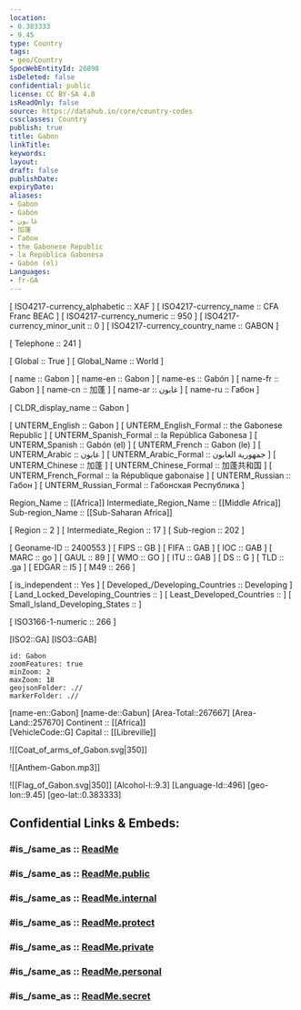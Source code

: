 ```yaml
---
location:
- 0.383333
- 9.45
type: Country
tags:
- geo/Country
SpocWebEntityId: 26898
isDeleted: false
confidential: public
license: CC BY-SA 4.0
isReadOnly: false
source: https://datahub.io/core/country-codes
cssclasses: Country
publish: true
title: Gabon
linkTitle: 
keywords: 
layout: 
draft: false
publishDate: 
expiryDate: 
aliases:
- Gabon
- Gabón
- غابون
- 加蓬
- Габон
- the Gabonese Republic
- la República Gabonesa
- Gabón (el)
Languages:
- fr-GA
---
```



[	ISO4217-currency_alphabetic	 :: XAF ] 
[	ISO4217-currency_name	 :: CFA Franc BEAC ] 
[	ISO4217-currency_numeric	 :: 950 ] 
[	ISO4217-currency_minor_unit	 :: 0 ] 
[	ISO4217-currency_country_name	 :: GABON ] 

[	Telephone	 :: 241 ] 

[	Global	 :: True ] 
[	Global_Name	 :: World ] 

[	name	 :: Gabon ] 
[	name-en	 :: Gabon ] 
[	name-es	 :: Gabón ] 
[	name-fr	 :: Gabon ] 
[	name-cn	 :: 加蓬 ] 
[	name-ar	 :: غابون ] 
[	name-ru	 :: Габон ] 

[	CLDR_display_name	 :: Gabon ] 

[	UNTERM_English	 :: Gabon ] 
[	UNTERM_English_Formal	 :: the Gabonese Republic ] 
[	UNTERM_Spanish_Formal	 :: la República Gabonesa ] 
[	UNTERM_Spanish	 :: Gabón (el) ] 
[	UNTERM_French	 :: Gabon (le) ] 
[	UNTERM_Arabic	 :: غابون ] 
[	UNTERM_Arabic_Formal	 :: جمهورية الغابون ] 
[	UNTERM_Chinese	 :: 加蓬 ] 
[	UNTERM_Chinese_Formal	 :: 加蓬共和国 ] 
[	UNTERM_French_Formal	 :: la République gabonaise ] 
[	UNTERM_Russian	 :: Габон ] 
[	UNTERM_Russian_Formal	 :: Габонская Республика ] 

Region_Name ::  [[Africa]] 
Intermediate_Region_Name ::  [[Middle Africa]] 
Sub-region_Name ::  [[Sub-Saharan Africa]] 

[	Region	 :: 2 ] 
[	Intermediate_Region	 :: 17 ] 
[	Sub-region	 :: 202 ] 

[	Geoname-ID	 :: 2400553 ] 
[	FIPS	 :: GB ] 
[	FIFA	 :: GAB ] 
[	IOC	 :: GAB ] 
[	MARC	 :: go ] 
[	GAUL	 :: 89 ] 
[	WMO	 :: GO ] 
[	ITU	 :: GAB ] 
[	DS	 :: G ] 
[	TLD	 :: .ga ] 
[	EDGAR	 :: I5 ] 
[	M49	 :: 266 ] 

[	is_independent	 :: Yes ] 
[	Developed_/Developing_Countries	 :: Developing ] 
[	Land_Locked_Developing_Countries	 ::  ] 
[	Least_Developed_Countries	 ::  ] 
[	Small_Island_Developing_States	 ::  ] 

[	ISO3166-1-numeric	 :: 266 ] 



[ISO2::GA] 
[ISO3::GAB] 
```leaflet
id: Gabon
zoomFeatures: true 
minZoom: 2 
maxZoom: 18
geojsonFolder: .//
markerFolder: .//
```

[name-en::Gabon] 
[name-de::Gabun] 
[Area-Total::267667] 
[Area-Land::257670] 
Continent :: [[Africa]]  
[VehicleCode::G] 
Capital :: [[Libreville]]  

![[Coat_of_arms_of_Gabon.svg|350]] 

![[Anthem-Gabon.mp3]] 

![[Flag_of_Gabon.svg|350]] 
[Alcohol-l::9.3] 
[Language-Id::496] 
[geo-lon::9.45] 
[geo-lat::0.383333] 


## Confidential Links & Embeds: 

### #is_/same_as :: [ReadMe](/_Standards/Earth/Continent/Africa/Africa~Central/Gabon/ReadMe.md) 

### #is_/same_as :: [ReadMe.public](/_public/Earth/Continent/Africa/Africa~Central/Gabon/ReadMe.public.md) 

### #is_/same_as :: [ReadMe.internal](/_internal/Earth/Continent/Africa/Africa~Central/Gabon/ReadMe.internal.md) 

### #is_/same_as :: [ReadMe.protect](/_protect/Earth/Continent/Africa/Africa~Central/Gabon/ReadMe.protect.md) 

### #is_/same_as :: [ReadMe.private](/_private/Earth/Continent/Africa/Africa~Central/Gabon/ReadMe.private.md) 

### #is_/same_as :: [ReadMe.personal](/_personal/Earth/Continent/Africa/Africa~Central/Gabon/ReadMe.personal.md) 

### #is_/same_as :: [ReadMe.secret](/_secret/Earth/Continent/Africa/Africa~Central/Gabon/ReadMe.secret.md)

